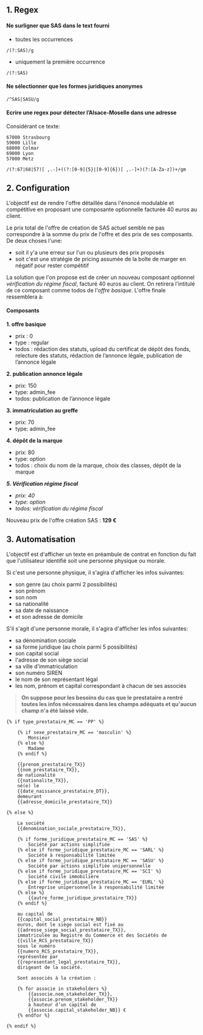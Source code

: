 ## 1. Regex

#### Ne surligner que SAS dans le text fourni
- toutes les occurrences
```pseudo
/(?:SAS)/g
```
- uniquement la première occurrence
```pseudo
/(?:SAS)
```
#### Ne sélectionner que les formes juridiques anonymes
```pseudo
/^SAS|SASU/g
```
#### Ecrire une regex pour détecter l’Alsace-Moselle dans une adresse
Considérant ce texte:

```
67000 Strasbourg
59000 Lille
68000 Colmar
69000 Lyon
57000 Metz
```

```pseudo
/(?:67|68|57)[ ,.-]+((?:[0-9]{5}|[0-9]{6})[ ,.-]+)(?:[A-Za-z])+/gm
```

## 2. Configuration

L'objectif est de rendre l'offre détaillée dans l'énoncé modulable et compétitive en proposant une composante optionnelle facturée 40 euros au client.

Le prix total de l'offre de création de SAS actuel semble ne pas correspondre à la somme du prix de l'offre et des prix de ses composants.
De deux choses l'une:
- soit il y'a une erreur sur l'un ou plusieurs des prix proposés
- soit c'est une stratégie de pricing assumée de la boîte de marger en négatif pour rester compétitif

<!-- Une offre possède plusieurs composants. Son prix total correspond au prix de l’offre plus le prix des composants.
Les composants sont de type regular, admin_fee ou option. Les options sont choisies par le client, le reste est forcément présent dans l’offre. Ils servent notamment à avoir un détail des frais et de ce qui constitue une offre.
Les composants contiennent des todos : il s’agit des actions que devront effectuer le client ou les juristes afin de réaliser l’offre.


Voici notre offre création SAS :
Prix : 169€

Composants
1. offre basique
prix : 0
type : regular
todos : vérification du régime fiscal, rédaction des statuts, upload du certificat de dépôt des fonds, relecture des statuts, rédaction de l’annonce légale, publication de l’annonce légale

2. publication annonce légale
prix: 150 
type: admin_fee
todos: publication de l’annonce légale

3. immatriculation au greffe
prix: 70
type: admin_fee

4. dépôt de la marque
prix: 80
type: option
todos : choix du nom de la marque, choix des classes, dépôt de la marque
-->

La solution que l'on propose est de créer un nouveau composant optionnel *vérification du régime fiscal*, facturé 40 euros au client. On retirera l'intitulé de ce composant comme todos de l'*offre basique*. L'offre finale ressemblera à:

#### Composants
**1. offre basique**
- prix : 0
- type : regular
- todos : rédaction des statuts, upload du certificat de dépôt des fonds, relecture des statuts, rédaction de l’annonce légale, publication de l’annonce légale

**2. publication annonce légale**
- prix: 150 
- type: admin_fee
- todos: publication de l’annonce légale

**3. immatriculation au greffe**
- prix: 70
- type: admin_fee

**4. dépôt de la marque**
- prix: 80
- type: option
- todos : choix du nom de la marque, choix des classes, dépôt de la marque

**_5. Vérification régime fiscal_**
- _prix: 40_
- _type: option_
- _todos: vérification du régime fiscal_

Nouveau prix de l'offre création SAS : **129 €**

## 3. Automatisation
<!-- balise : conteneur; élément des jeux de données sur sur le client
    Chaque balise débute {{ et se termine par }}
        
    Affichage conditionnel basé sur ces balises

        {% if balise == 'reponse' %}
            commande_1
        {% else %}
            commande_2
        {% endif %}

    Boucle basée sur ces balises

        {% for user in partners %}
            {{user.email.TX}}
        {% endfor %}
 -->

L'objectif est d'afficher un texte en préambule de contrat en fonction du fait que l'utilisateur identifié soit une personne physique ou morale.

Si c'est une personne physique, il s'agira d'afficher les infos suivantes:
- son genre (au choix parmi 2 possibilités)
- son prénom
- son nom
- sa nationalité
- sa date de naissance
- et son adresse de domicile

S'il s'agit d'une personne morale, il s'agira d'afficher les infos suivantes:
- sa dénomination sociale
- sa forme juridique (au choix parmi 5 possibilités)
- son capital social
- l'adresse de son siège social
- sa ville d'immatriculation
- son numéro SIREN
- le nom de son représentant légal
- les nom, prénom et capital correspondant à chacun de ses associés

> __On suppose pour les besoins du cas que le prestataire a rentré toutes les infos nécessaires dans les champs adéquats et qu'aucun champ n'a été laissé vide.__


```pseudo
{% if type_prestataire_MC == 'PP' %}

    {% if sexe_prestataire_MC == 'masculin' %}
        Monsieur
    {% else %}
        Madame
    {% endif %}

    {{prenom_prestataire_TX}}
    {{nom_prestataire_TX}},
    de nationalité
    {{nationalite_TX}},
    né(e) le
    {{date_naissance_prestataire_DT}},
    demeurant
    {{adresse_domicile_prestataire_TX}}

{% else %}

    La société
    {{denomination_sociale_prestataire_TX}},

    {% if forme_juridique_prestataire_MC == 'SAS' %}
        Société par actions simplifiée 
    {% else if forme_juridique_prestataire_MC == 'SARL' %}
        Société à responsabilité limitée 
    {% else if forme_juridique_prestataire_MC == 'SASU' %}
        Société par actions simplifiée unipersonnelle 
    {% else if forme_juridique_prestataire_MC == 'SCI' %}
        Société civile immobilière 
    {% else if forme_juridique_prestataire_MC == 'EURL' %}
        Entreprise unipersonnelle à responsabilité limitée 
    {% else %}
        {{autre_forme_juridique_prestataire_TX}} 
    {% endif %} 

    au capital de 
    {{capital_social_prestataire_NB}}
    euros, dont le siège social est fixé au 
    {{adresse_siege_social_prestataire_TX}}, 
    immatriculée au Registre du Commerce et des Sociétés de 
    {{ville_RCS_prestataire_TX}} 
    sous le numéro 
    {{numero_RCS_prestataire_TX}}, 
    représentée par 
    {{representant_legal_prestataire_TX}}, 
    dirigeant de la société.

    Sont associés à la création :

    {% for associe in stakeholders %}
        {{associe.nom_stakeholder_TX}}, 
        {{associe.prenom_stakeholder_TX}} 
        à hauteur d’un capital de 
        {{associe.capital_stakeholder_NB}} €
    {% endfor %}
    
{% endif %}
```